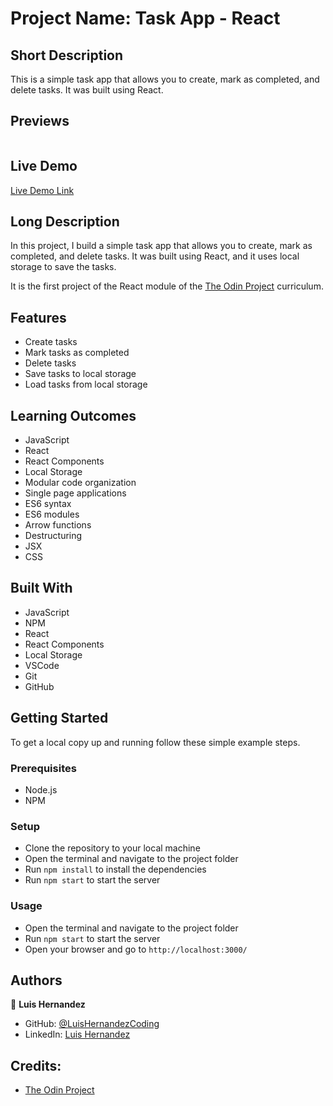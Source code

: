 # Project Name: Task App - React

## Short Description
This is a simple task app that allows you to create, mark as completed, and delete tasks. It was built using React.

## Previews
![]()

## Live Demo
[Live Demo Link]()

## Long Description
In this project, I build a simple task app that allows you to create, mark as completed, and delete tasks. It was built using React, and it uses local storage to save the tasks.

It is the first project of the React module of the [The Odin Project](https://www.theodinproject.com/) curriculum.

## Features
- Create tasks
- Mark tasks as completed
- Delete tasks
- Save tasks to local storage
- Load tasks from local storage

## Learning Outcomes
- JavaScript
- React
- React Components
- Local Storage
- Modular code organization
- Single page applications
- ES6 syntax
- ES6 modules
- Arrow functions
- Destructuring
- JSX
- CSS

## Built With
- JavaScript
- NPM
- React
- React Components
- Local Storage
- VSCode
- Git
- GitHub

## Getting Started
To get a local copy up and running follow these simple example steps.

### Prerequisites
- Node.js
- NPM

### Setup
- Clone the repository to your local machine
- Open the terminal and navigate to the project folder
- Run `npm install` to install the dependencies
- Run `npm start` to start the server

### Usage
- Open the terminal and navigate to the project folder
- Run `npm start` to start the server
- Open your browser and go to `http://localhost:3000/`

## Authors
👤 **Luis Hernandez**

- GitHub: [@LuisHernandezCoding](https://github.com/LuisHernandezCoding)
- LinkedIn: [Luis Hernandez](https://www.linkedin.com/in/luis-hernandez-coding/)

## Credits:
- [The Odin Project](https://www.theodinproject.com/)
